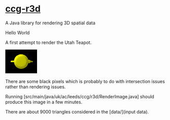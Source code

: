 # [ccg-r3d](https://github.com/agdturner/ccg-render3d)
A Java library for rendering 3D spatial data

Hello World

A first attempt to render the Utah Teapot.

<img alt="A yellow rendering of the Utah Teapot" src="data/HelloWorldUtahTeapot1.png" />

There are some black pixels which is probably to do with intersection issues rather than rendering issues.

Running [src/main/java/uk/ac/leeds/ccg/r3d/RenderImage.java] should produce this image in a few minutes.

There are about 9000 triangles considered in the [data/](input data).

